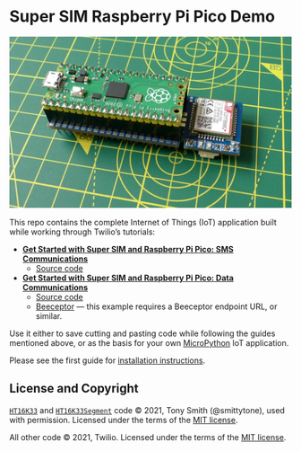 # Super SIM Raspberry Pi Pico Demo

![Raspberry Pi Pico, Waveshare Pico SIM7080G modem, and Super SIM](images/p1020118.jpg)

This repo contains the complete Internet of Things (IoT) application built while working through Twilio’s tutorials:

* [**Get Started with Super SIM and Raspberry Pi Pico: SMS Communications**](https://www.twilio.com/docs/iot/supersim/get-started-with-super-sim-and-the-raspberry-pi-pico)
    * [Source code](/sms-commands/main_sms_commands.py)
* [**Get Started with Super SIM and Raspberry Pi Pico: Data Communications**](https://www.twilio.com/docs/iot/supersim/get-started-with-super-sim-raspberry-pi-pico-data-comms)
    * [Source code](/data-comms/main_data_comms.py)
    * [Beeceptor](https://beeceptor.com/) &mdash; this example requires a Beeceptor endpoint URL, or similar.

Use it either to save cutting and pasting code while following the guides mentioned above, or as the basis for your own [MicroPython](https://micropython.org) IoT application.

Please see the first guide for [installation instructions](https://www.twilio.com/docs/iot/supersim/get-started-with-super-sim-and-the-raspberry-pi-pico).

## License and Copyright

[`HT16K33`](https://github.com/smittytone/HT16K33-Python) and [`HT16K33Segment`](https://github.com/smittytone/HT16K33-Python) code © 2021, Tony Smith (@smittytone), used with permission. Licensed under the terms of the [MIT license](https://github.com/smittytone/HT16K33-Python/blob/main/LICENSE).

All other code © 2021, Twilio. Licensed under the terms of the [MIT license](LICENSE.md).